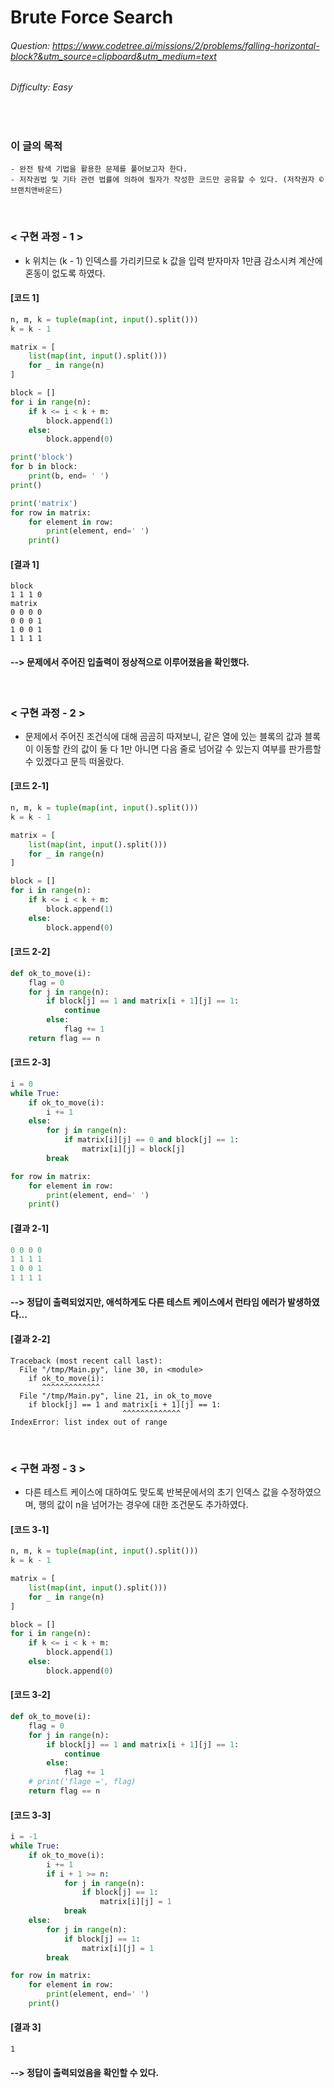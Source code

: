 # Brute Force Search
###### Question: https://www.codetree.ai/missions/2/problems/falling-horizontal-block?&utm_source=clipboard&utm_medium=text
###### Difficulty: Easy
<br/>

### 이 글의 목적
    - 완전 탐색 기법을 활용한 문제를 풀어보고자 한다.
    - 저작권법 및 기타 관련 법률에 의하여 필자가 작성한 코드만 공유할 수 있다. (저작권자 © 브랜치앤바운드)
<br/>

### < 구현 과정 - 1 >
- k 위치는 (k - 1) 인덱스를 가리키므로 k 값을 입력 받자마자 1만큼 감소시켜 계산에 혼동이 없도록 하였다.
#### [코드 1]
```python
n, m, k = tuple(map(int, input().split()))
k = k - 1

matrix = [
    list(map(int, input().split()))
    for _ in range(n)
]

block = []
for i in range(n):
    if k <= i < k + m:
        block.append(1)
    else:
        block.append(0)

print('block')
for b in block:
    print(b, end= ' ')
print()

print('matrix')
for row in matrix:
    for element in row:
        print(element, end=' ')
    print()
```
#### [결과 1]
```plaintext
block
1 1 1 0 
matrix
0 0 0 0 
0 0 0 1 
1 0 0 1 
1 1 1 1
```
#### --> 문제에서 주어진 입출력이 정상적으로 이루어졌음을 확인했다.
<br/>

### < 구현 과정 - 2 >
- 문제에서 주어진 조건식에 대해 곰곰히 따져보니, 같은 열에 있는 블록의 값과 블록이 이동할 칸의 값이 둘 다 1만 아니면 다음 줄로 넘어갈 수 있는지 여부를 판가름할 수 있겠다고 문득 떠올랐다.
#### [코드 2-1]
```python
n, m, k = tuple(map(int, input().split()))
k = k - 1

matrix = [
    list(map(int, input().split()))
    for _ in range(n)
]

block = []
for i in range(n):
    if k <= i < k + m:
        block.append(1)
    else:
        block.append(0)
```
#### [코드 2-2]
```python
def ok_to_move(i):
    flag = 0
    for j in range(n):
        if block[j] == 1 and matrix[i + 1][j] == 1:
            continue
        else:
            flag += 1
    return flag == n
```
#### [코드 2-3]
```python
i = 0
while True:
    if ok_to_move(i):
        i += 1
    else:
        for j in range(n):
            if matrix[i][j] == 0 and block[j] == 1:
                matrix[i][j] = block[j]
        break

for row in matrix:
    for element in row:
        print(element, end=' ')
    print()
```
#### [결과 2-1]
```python
0 0 0 0 
1 1 1 1 
1 0 0 1 
1 1 1 1 
```
#### --> 정답이 출력되었지만, 애석하게도 다른 테스트 케이스에서 런타임 에러가 발생하였다...
#### [결과 2-2]
```plaintext
Traceback (most recent call last):
  File "/tmp/Main.py", line 30, in <module>
    if ok_to_move(i):
       ^^^^^^^^^^^^^
  File "/tmp/Main.py", line 21, in ok_to_move
    if block[j] == 1 and matrix[i + 1][j] == 1:
                         ^^^^^^^^^^^^^
IndexError: list index out of range
```
<br/>

### < 구현 과정 - 3 >
- 다른 테스트 케이스에 대하여도 맞도록 반복문에서의 초기 인덱스 값을 수정하였으며, 행의 값이 n을 넘어가는 경우에 대한 조건문도 추가하였다.
#### [코드 3-1]
```python
n, m, k = tuple(map(int, input().split()))
k = k - 1

matrix = [
    list(map(int, input().split()))
    for _ in range(n)
]

block = []
for i in range(n):
    if k <= i < k + m:
        block.append(1)
    else:
        block.append(0)
```
#### [코드 3-2]
```python
def ok_to_move(i):
    flag = 0
    for j in range(n):
        if block[j] == 1 and matrix[i + 1][j] == 1:
            continue
        else:
            flag += 1
    # print('flage =', flag)
    return flag == n
```
#### [코드 3-3]
```python
i = -1
while True:
    if ok_to_move(i):
        i += 1
        if i + 1 >= n:
            for j in range(n):
                if block[j] == 1:
                    matrix[i][j] = 1
            break
    else:
        for j in range(n):
            if block[j] == 1:
                matrix[i][j] = 1
        break

for row in matrix:
    for element in row:
        print(element, end=' ')
    print()
```
#### [결과 3]
```plaintext
1
```
#### --> 정답이 출력되었음을 확인할 수 있다.
